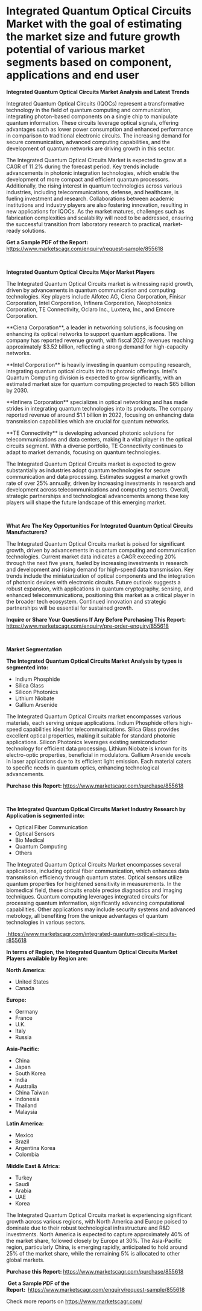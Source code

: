 <p><h1>Integrated Quantum Optical Circuits Market with the goal of estimating the market size and future growth potential of various market segments based on component, applications and end user</h1></p><p><strong>Integrated Quantum Optical Circuits Market Analysis and Latest Trends</strong></p>
<p><p>Integrated Quantum Optical Circuits (IQOCs) represent a transformative technology in the field of quantum computing and communication, integrating photon-based components on a single chip to manipulate quantum information. These circuits leverage optical signals, offering advantages such as lower power consumption and enhanced performance in comparison to traditional electronic circuits. The increasing demand for secure communication, advanced computing capabilities, and the development of quantum networks are driving growth in this sector.</p><p>The Integrated Quantum Optical Circuits Market is expected to grow at a CAGR of 11.2% during the forecast period. Key trends include advancements in photonic integration technologies, which enable the development of more compact and efficient quantum processors. Additionally, the rising interest in quantum technologies across various industries, including telecommunications, defense, and healthcare, is fueling investment and research. Collaborations between academic institutions and industry players are also fostering innovation, resulting in new applications for IQOCs. As the market matures, challenges such as fabrication complexities and scalability will need to be addressed, ensuring the successful transition from laboratory research to practical, market-ready solutions.</p></p>
<p><strong>Get a Sample PDF of the Report:&nbsp;</strong> <a href="https://www.marketscagr.com/enquiry/request-sample/855618?utm_campaign=2246&utm_medium=2&utm_source=Github&utm_content=ia&utm_term=10022025&utm_id=integrated-quantum-optical-circuits">https://www.marketscagr.com/enquiry/request-sample/855618</a></p>
<p>&nbsp;</p>
<p><strong>Integrated Quantum Optical Circuits Major Market Players</strong></p>
<p><p>The Integrated Quantum Optical Circuits market is witnessing rapid growth, driven by advancements in quantum communication and computing technologies. Key players include Aifotec AG, Ciena Corporation, Finisar Corporation, Intel Corporation, Infinera Corporation, Neophotonics Corporation, TE Connectivity, Oclaro Inc., Luxtera, Inc., and Emcore Corporation.</p><p>**Ciena Corporation**, a leader in networking solutions, is focusing on enhancing its optical networks to support quantum applications. The company has reported revenue growth, with fiscal 2022 revenues reaching approximately $3.52 billion, reflecting a strong demand for high-capacity networks.</p><p>**Intel Corporation** is heavily investing in quantum computing research, integrating quantum optical circuits into its photonic offerings. Intel's Quantum Computing division is expected to grow significantly, with an estimated market size for quantum computing projected to reach $65 billion by 2030.</p><p>**Infinera Corporation** specializes in optical networking and has made strides in integrating quantum technologies into its products. The company reported revenue of around $1.1 billion in 2022, focusing on enhancing data transmission capabilities which are crucial for quantum networks.</p><p>**TE Connectivity** is developing advanced photonic solutions for telecommunications and data centers, making it a vital player in the optical circuits segment. With a diverse portfolio, TE Connectivity continues to adapt to market demands, focusing on quantum technologies.</p><p>The Integrated Quantum Optical Circuits market is expected to grow substantially as industries adopt quantum technologies for secure communication and data processing. Estimates suggest a market growth rate of over 25% annually, driven by increasing investments in research and development across telecommunications and computing sectors. Overall, strategic partnerships and technological advancements among these key players will shape the future landscape of this emerging market.</p></p>
<p>&nbsp;</p>
<p><strong>What Are The Key Opportunities For Integrated Quantum Optical Circuits Manufacturers?</strong></p>
<p><p>The Integrated Quantum Optical Circuits market is poised for significant growth, driven by advancements in quantum computing and communication technologies. Current market data indicates a CAGR exceeding 20% through the next five years, fueled by increasing investments in research and development and rising demand for high-speed data transmission. Key trends include the miniaturization of optical components and the integration of photonic devices with electronic circuits. Future outlook suggests a robust expansion, with applications in quantum cryptography, sensing, and enhanced telecommunications, positioning this market as a critical player in the broader tech ecosystem. Continued innovation and strategic partnerships will be essential for sustained growth.</p></p>
<p><strong>Inquire or Share Your Questions If Any Before Purchasing This Report:</strong> <a href="https://www.marketscagr.com/enquiry/pre-order-enquiry/855618?utm_campaign=2246&utm_medium=2&utm_source=Github&utm_content=ia&utm_term=10022025&utm_id=integrated-quantum-optical-circuits">https://www.marketscagr.com/enquiry/pre-order-enquiry/855618</a></p>
<p>&nbsp;</p>
<p><strong>Market Segmentation</strong></p>
<p><strong>The Integrated Quantum Optical Circuits Market Analysis by types is segmented into:</strong></p>
<p><ul><li>Indium Phosphide</li><li>Silica Glass</li><li>Silicon Photonics</li><li>Lithium Niobate</li><li>Gallium Arsenide</li></ul></p>
<p><p>The Integrated Quantum Optical Circuits market encompasses various materials, each serving unique applications. Indium Phosphide offers high-speed capabilities ideal for telecommunications. Silica Glass provides excellent optical properties, making it suitable for standard photonic applications. Silicon Photonics leverages existing semiconductor technology for efficient data processing. Lithium Niobate is known for its electro-optic properties, beneficial in modulators. Gallium Arsenide excels in laser applications due to its efficient light emission. Each material caters to specific needs in quantum optics, enhancing technological advancements.</p></p>
<p><strong>Purchase this Report:&nbsp;</strong><a href="https://www.marketscagr.com/purchase/855618?utm_campaign=2246&utm_medium=2&utm_source=Github&utm_content=ia&utm_term=10022025&utm_id=integrated-quantum-optical-circuits">https://www.marketscagr.com/purchase/855618</a></p>
<p>&nbsp;</p>
<p><strong>The Integrated Quantum Optical Circuits Market Industry Research by Application is segmented into:</strong></p>
<p><ul><li>Optical Fiber Communication</li><li>Optical Sensors</li><li>Bio Medical</li><li>Quantum Computing</li><li>Others</li></ul></p>
<p><p>The Integrated Quantum Optical Circuits Market encompasses several applications, including optical fiber communication, which enhances data transmission efficiency through quantum states. Optical sensors utilize quantum properties for heightened sensitivity in measurements. In the biomedical field, these circuits enable precise diagnostics and imaging techniques. Quantum computing leverages integrated circuits for processing quantum information, significantly advancing computational capabilities. Other applications may include security systems and advanced metrology, all benefiting from the unique advantages of quantum technologies in various sectors.</p></p>
<p><a href="https://www.marketscagr.com/integrated-quantum-optical-circuits-r855618?utm_campaign=2246&utm_medium=2&utm_source=Github&utm_content=ia&utm_term=10022025&utm_id=integrated-quantum-optical-circuits">&nbsp;https://www.marketscagr.com/integrated-quantum-optical-circuits-r855618</a></p>
<p><strong>In terms of Region, the Integrated Quantum Optical Circuits Market Players available by Region are:</strong></p>
<p>
    <p> <strong> North America: </strong>
        <ul>
            <li>United States</li>
            <li>Canada</li>
        </ul>
        </p> 
    <p> <strong> Europe: </strong>
        <ul>
            <li>Germany</li>
            <li>France</li>
            <li>U.K.</li>
            <li>Italy</li>
            <li>Russia</li>
        </ul>
        </p> 
    <p> <strong> Asia-Pacific: </strong>
        <ul>
            <li>China</li>
            <li>Japan</li>
            <li>South Korea</li>
            <li>India</li>
            <li>Australia</li>
            <li>China Taiwan</li>
            <li>Indonesia</li>
            <li>Thailand</li>
            <li>Malaysia</li>
        </ul>
        </p> 
    <p> <strong> Latin America: </strong>
        <ul>
            <li>Mexico</li>
            <li>Brazil</li>
            <li>Argentina Korea</li>
            <li>Colombia</li>
        </ul>
        </p> 
    <p> <strong> Middle East & Africa: </strong>
        <ul>
            <li>Turkey</li>
            <li>Saudi</li>
            <li>Arabia</li>
            <li>UAE</li>
            <li>Korea</li>
        </ul>
    </p>
    </p>
<p><p>The Integrated Quantum Optical Circuits market is experiencing significant growth across various regions, with North America and Europe poised to dominate due to their robust technological infrastructure and R&D investments. North America is expected to capture approximately 40% of the market share, followed closely by Europe at 30%. The Asia-Pacific region, particularly China, is emerging rapidly, anticipated to hold around 25% of the market share, while the remaining 5% is allocated to other global markets.</p></p>
<p><strong>Purchase this Report: </strong><a href="https://www.marketscagr.com/purchase/855618?utm_campaign=2246&utm_medium=2&utm_source=Github&utm_content=ia&utm_term=10022025&utm_id=integrated-quantum-optical-circuits">https://www.marketscagr.com/purchase/855618</a></p>
<p>&nbsp;<strong>Get a Sample PDF of the Report:&nbsp;&nbsp;</strong><a href="https://www.marketscagr.com/enquiry/request-sample/855618?utm_campaign=2246&utm_medium=2&utm_source=Github&utm_content=ia&utm_term=10022025&utm_id=integrated-quantum-optical-circuits">https://www.marketscagr.com/enquiry/request-sample/855618</a></p>
<p><strong></strong></p>
<p>Check more reports on <a href="https://www.marketscagr.com/?utm_campaign=2246&utm_medium=2&utm_source=Github&utm_content=ia&utm_term=10022025&utm_id=integrated-quantum-optical-circuits">https://www.marketscagr.com/</a></p>